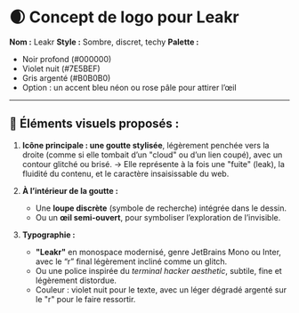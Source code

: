 # 🌒 **Concept de logo pour Leakr**

**Nom :** Leakr
**Style :** Sombre, discret, techy
**Palette :**

- Noir profond (#000000)
- Violet nuit (#7E5BEF)
- Gris argenté (#B0B0B0)
- Option : un accent bleu néon ou rose pâle pour attirer l’œil

---

## 🔹 **Éléments visuels proposés :**

1. **Icône principale : une goutte stylisée**, légèrement penchée vers la droite (comme si elle tombait d’un "cloud" ou d’un lien coupé), avec un contour glitché ou brisé.
   → Elle représente à la fois une "fuite" (leak), la fluidité du contenu, et le caractère insaisissable du web.

2. **À l’intérieur de la goutte :**

   - Une **loupe discrète** (symbole de recherche) intégrée dans le dessin.
   - Ou un **œil semi-ouvert**, pour symboliser l’exploration de l’invisible.

3. **Typographie :**
   - **"Leakr"** en monospace modernisé, genre JetBrains Mono ou Inter, avec le “r” final légèrement incliné comme un glitch.
   - Ou une police inspirée du _terminal hacker aesthetic_, subtile, fine et légèrement distordue.
   - Couleur : violet nuit pour le texte, avec un léger dégradé argenté sur le "r" pour le faire ressortir.
